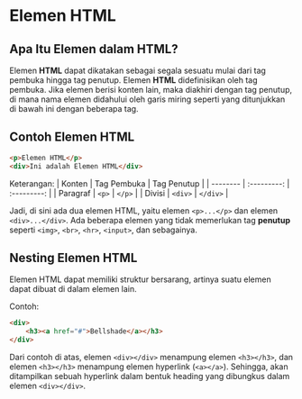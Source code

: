 # Elemen HTML

## Apa Itu Elemen dalam HTML?

Elemen __HTML__ dapat dikatakan sebagai segala sesuatu mulai dari tag pembuka hingga tag penutup. Elemen __HTML__ didefinisikan oleh tag pembuka. Jika elemen berisi konten lain, maka diakhiri dengan tag penutup, di mana nama elemen didahului oleh garis miring seperti yang ditunjukkan di bawah ini dengan beberapa tag.

## Contoh Elemen HTML

```html
<p>Elemen HTML</p>
<div>Ini adalah Elemen HTML</div>
```

Keterangan:
| Konten   | Tag Pembuka | Tag Penutup |
| -------- | :---------: | :---------: |
| Paragraf |    `<p>`    |   `</p>`    |
| Divisi   |   `<div>`   |  `</div>`   |

Jadi, di sini ada dua elemen HTML, yaitu elemen `<p>...</p>` dan elemen `<div>...</div>`. Ada beberapa elemen yang tidak memerlukan tag __penutup__ seperti `<img>`, `<br>`, `<hr>`, `<input>`, dan sebagainya.

## Nesting Elemen HTML

Elemen HTML dapat memiliki struktur bersarang, artinya suatu elemen dapat dibuat di dalam elemen lain.

Contoh:

```html
<div>
    <h3><a href="#">Bellshade</a></h3>
</div>
```

Dari contoh di atas, elemen `<div></div>` menampung elemen `<h3></h3>`, dan elemen `<h3></h3>` menampung elemen hyperlink (`<a></a>`). Sehingga, akan ditampilkan sebuah hyperlink dalam bentuk heading yang dibungkus dalam elemen `<div></div>`.
